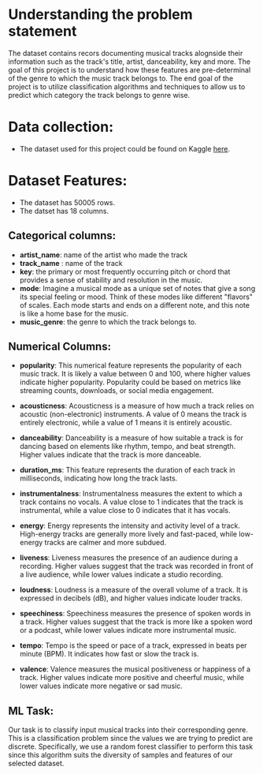 
# Understanding the problem statement
The dataset contains recors documenting musical tracks alognside their information such as the track's title, artist, danceability, key and more. The goal of this project is to understand how these features are pre-determinal of the genre to which the music track belongs to. 
The end goal of the project is to utilize classification algorithms and techniques to allow us to predict which category the track belongs to genre wise.


# Data collection:
- The dataset used for this project could be found on Kaggle [here](https://www.kaggle.com/datasets/vicsuperman/prediction-of-music-genre).

# Dataset Features:
- The dataset has 50005 rows.
- The datset has 18 columns.

## Categorical columns:
- **artist_name**: name of the artist who made the track
- **track_name** : name of the track
- **key**:  the primary or most frequently occurring pitch or chord that provides a sense of stability and resolution in the music.
- **mode**:  Imagine a musical mode as a unique set of notes that give a song its special feeling or mood. Think of these modes like different "flavors" of scales. Each mode starts and ends on a different note, and this note is like a home base for the music.
- **music_genre**: the genre to which the track belongs to.

## Numerical Columns:
- **popularity**: This numerical feature represents the popularity of each music track. It is likely a value between 0 and 100, where higher values indicate higher popularity. Popularity could be based on metrics like streaming counts, downloads, or social media engagement.

- **acousticness**: Acousticness is a measure of how much a track relies on acoustic (non-electronic) instruments. A value of 0 means the track is entirely electronic, while a value of 1 means it is entirely acoustic.

- **danceability**: Danceability is a measure of how suitable a track is for dancing based on elements like rhythm, tempo, and beat strength. Higher values indicate that the track is more danceable.

- **duration_ms**: This feature represents the duration of each track in milliseconds, indicating how long the track lasts.

- **instrumentalness**: Instrumentalness measures the extent to which a track contains no vocals. A value close to 1 indicates that the track is instrumental, while a value close to 0 indicates that it has vocals.

- **energy**: Energy represents the intensity and activity level of a track. High-energy tracks are generally more lively and fast-paced, while low-energy tracks are calmer and more subdued.

- **liveness**: Liveness measures the presence of an audience during a recording. Higher values suggest that the track was recorded in front of a live audience, while lower values indicate a studio recording.

- **loudness**: Loudness is a measure of the overall volume of a track. It is expressed in decibels (dB), and higher values indicate louder tracks.

- **speechiness**: Speechiness measures the presence of spoken words in a track. Higher values suggest that the track is more like a spoken word or a podcast, while lower values indicate more instrumental music.

- **tempo**: Tempo is the speed or pace of a track, expressed in beats per minute (BPM). It indicates how fast or slow the track is.

- **valence**: Valence measures the musical positiveness or happiness of a track. Higher values indicate more positive and cheerful music, while lower values indicate more negative or sad music.

## ML Task:
Our task is to classify input musical tracks into their corresponding genre. This is a classification problem since the values we are trying to predict are discrete. Specifically, we use a random forest classifier to perform this task since this algorithm suits the diversity of samples and features of our selected dataset.
